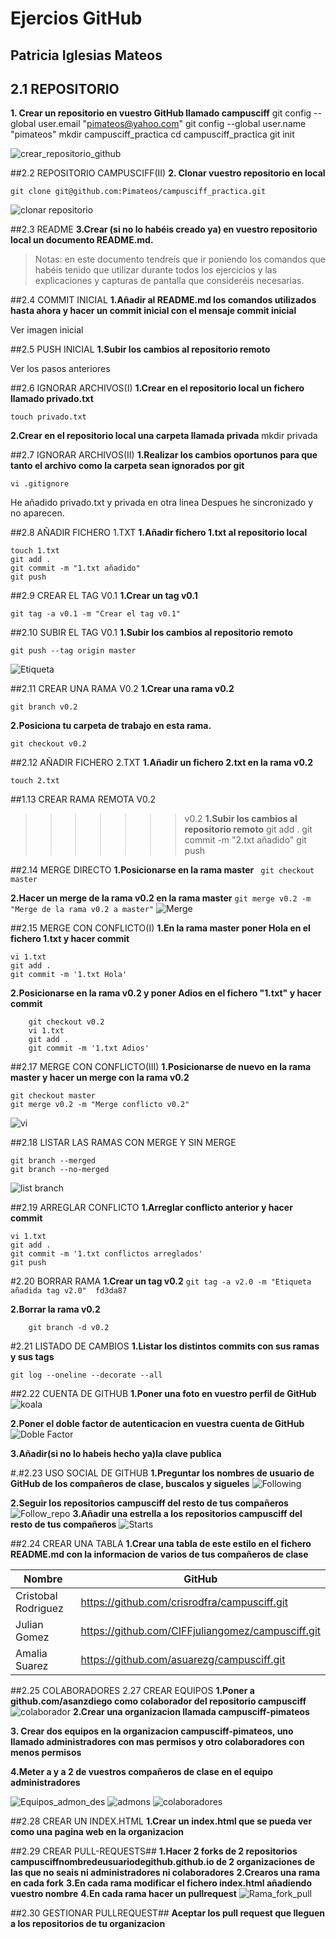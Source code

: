 # Ejercios GitHub 
## Patricia Iglesias Mateos

## 2.1 REPOSITORIO
**1. Crear un repositorio en vuestro GitHub llamado campusciff**
    git config --global user.email "pimateos@yahoo.com"
    git config --global user.name "pimateos"
    mkdir campusciff_practica
    cd campusciff_practica
    git init


![crear_repositorio_github](creacion_repositorio.png)

##2.2 REPOSITORIO CAMPUSCIFF(II)
**2. Clonar vuestro repositorio en local**

    git clone git@github.com:Pimateos/campusciff_practica.git
![clonar repositorio](git_clone_remoto_local.png)


##2.3 README
**3.Crear (si no lo habéis creado ya) en vuestro
repositorio local un documento README.md.**
> Notas: en este documento tendreís
que ir poniendo los comandos que
habéis tenido que utilizar durante
todos los ejercicios y las
explicaciones y capturas de
pantalla que consideréis
necesarias.

##2.4 COMMIT INICIAL
**1.Añadir al README.md los comandos utilizados hasta ahora y hacer un commit inicial con el mensaje commit inicial**

Ver imagen inicial


##2.5 PUSH INICIAL
**1.Subir los cambios al repositorio remoto**

Ver los pasos anteriores

##2.6 IGNORAR ARCHIVOS(I)
**1.Crear en el repositorio local un fichero llamado privado.txt**

    touch privado.txt
**2.Crear en el repositorio local una carpeta llamada privada**
    mkdir privada

##2.7 IGNORAR ARCHIVOS(II)
**1.Realizar los cambios oportunos para que tanto el archivo como la carpeta sean ignorados por git**

    vi .gitignore

He añadido privado.txt y privada en otra linea
Despues he sincronizado y no aparecen.

##2.8 AÑADIR FICHERO 1.TXT
**1.Añadir fichero 1.txt al repositorio local**

    touch 1.txt
    git add .
	git commit -m "1.txt añadido"
	git push

##2.9 CREAR EL TAG V0.1
**1.Crear un tag v0.1**

    git tag -a v0.1 -m "Crear el tag v0.1"

##2.10 SUBIR EL TAG V0.1
**1.Subir los cambios al repositorio remoto**

    git push --tag origin master
![Etiqueta](etiquetas.png)

##2.11 CREAR UNA RAMA V0.2
**1.Crear una rama v0.2**

    git branch v0.2
**2.Posiciona tu carpeta de trabajo en esta rama.**  
  
    git checkout v0.2

##2.12 AÑADIR FICHERO 2.TXT
**1.Añadir un fichero 2.txt en la rama v0.2**

    touch 2.txt


##1.13 CREAR RAMA REMOTA V0.2
>>>>>>> v0.2
**1.Subir los cambios al repositorio remoto**
    git add .
    git commit -m "2.txt añadido"
	git push


##2.14 MERGE DIRECTO
**1.Posicionarse en la rama master**
   ` git checkout master`


**2.Hacer un merge de la rama v0.2 en la rama master**
    `git merge v0.2 -m "Merge de la rama v0.2 a master"`
![Merge](merge.png)

##2.15 MERGE CON CONFLICTO(I)
**1.En la rama master poner Hola en el fichero 1.txt y hacer commit**

    vi 1.txt
	git add .
	git commit -m '1.txt Hola'

**2.Posicionarse en la rama v0.2 y poner Adios en el fichero "1.txt" y hacer commit**

        git checkout v0.2
    	vi 1.txt
    	git add .
    	git commit -m '1.txt Adios'
    
    
##2.17 MERGE CON CONFLICTO(III)
**1.Posicionarse de nuevo en la rama master y hacer un merge con la rama v0.2**

    git checkout master
    git merge v0.2 -m "Merge conflicto v0.2"
   
![vi](conflicto.png)

##2.18 LISTAR LAS RAMAS CON MERGE Y SIN MERGE

    git branch --merged
	git branch --no-merged
![list branch](list_branch.png)


##2.19 ARREGLAR CONFLICTO
**1.Arreglar conflicto anterior y hacer commit**

    vi 1.txt
    git add .
    git commit -m '1.txt conflictos arreglados'
  	git push

#2.20 BORRAR RAMA
**1.Crear un tag v0.2**
    `git tag -a v2.0 -m "Etiqueta añadida tag v2.0"  fd3da87`

**2.Borrar la rama v0.2**

        git branch -d v0.2
    
#2.21 LISTADO DE CAMBIOS
**1.Listar los distintos commits con sus ramas y sus tags**

    git log --oneline --decorate --all

##2.22 CUENTA DE GITHUB
**1.Poner una foto en vuestro perfil de GitHub**
![koala](perfil_foto.png)

**2.Poner el doble factor de autenticacion en vuestra cuenta de GitHub**
![Doble Factor](doble_factor.png)



**3.Añadir(si no lo habeis hecho ya)la clave publica**


#.#2.23 USO SOCIAL DE GITHUB
**1.Preguntar los nombres de usuario de GitHub de los compañeros de clase, buscalos y sigueles**
![Following](Following.png)

**2.Seguir los repositorios campusciff del resto de tus compañeros**
![Follow_repo](Follow_repo.png)
**3.Añadir una estrella a los repositorios campusciff del resto de tus compañeros**
![Starts](Starts.png)

##2.24 CREAR UNA TABLA
**1.Crear una tabla de este estilo en el fichero README.md con la informacion de varios de tus compañeros de clase**

**Nombre**	       |		**GitHub**
-------------------|-----------------------------------------------------
Cristobal Rodriguez|	https://github.com/crisrodfra/campusciff.git
Julian Gomez       |	https://github.com/CIFFjuliangomez/campusciff.git
Amalia Suarez	   |https://github.com/asuarezg/campusciff.git


##2.25 COLABORADORES 2.27 CREAR EQUIPOS
**1.Poner a github.com/asanzdiego como colaborador del repositorio campusciff**
![colaborador](colaborador.png)
**2.Crear una organizacion llamada campusciff-pimateos**

**3. Crear dos equipos en la organizacion campusciff-pimateos, uno llamado administradores con mas permisos y otro colaboradores con menos permisos**

**4.Meter a y a 2 de vuestros
compañeros de clase en el equipo
administradores**

![Equipos_admon_des](equipos_admon_des.png)
![admons](admons.png)
![colaboradores](colaboradores.png)

##2.28 CREAR UN INDEX.HTML
**1.Crear un index.html que se pueda ver como una pagina web en la organizacion**


##2.29 CREAR PULL-REQUESTS##
**1.Hacer 2 forks de 2 repositorios campusciffnombredeusuariodegithub.github.io de 2 organizaciones de las que no seais ni administradores ni colaboradores**
**2.Crearos una rama en cada fork**
**3.En cada rama modificar el fichero index.html añadiendo vuestro nombre**
**4.En cada rama hacer un pullrequest**
![Rama_fork_pull](fork.png)

##2.30 GESTIONAR PULLREQUEST##
**Aceptar los pull request que lleguen a los repositorios de tu organizacion**